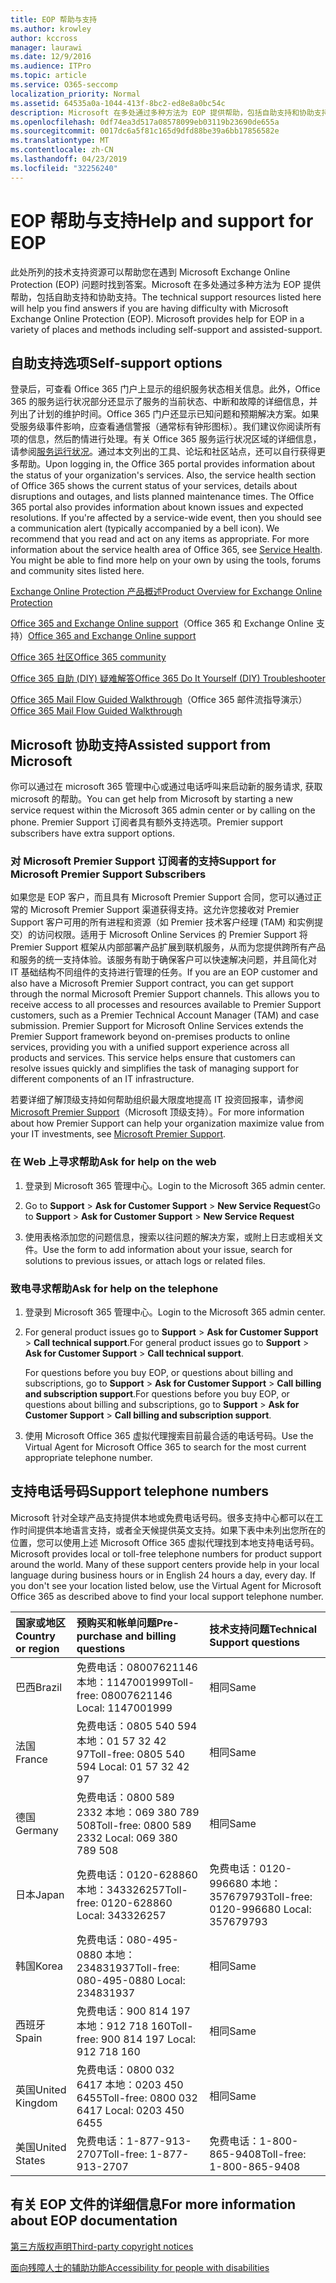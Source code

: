 ```yaml
---
title: EOP 帮助与支持
ms.author: krowley
author: kccross
manager: laurawi
ms.date: 12/9/2016
ms.audience: ITPro
ms.topic: article
ms.service: O365-seccomp
localization_priority: Normal
ms.assetid: 64535a0a-1044-413f-8bc2-ed8e8a0bc54c
description: Microsoft 在多处通过多种方法为 EOP 提供帮助，包括自助支持和协助支持。
ms.openlocfilehash: 0df74ea3d517a08578099eb03119b23690de655a
ms.sourcegitcommit: 0017dc6a5f81c165d9dfd88be39a6bb17856582e
ms.translationtype: MT
ms.contentlocale: zh-CN
ms.lasthandoff: 04/23/2019
ms.locfileid: "32256240"
---
```

# <a name="help-and-support-for-eop"></a><span data-ttu-id="081e3-103">EOP 帮助与支持</span><span class="sxs-lookup"><span data-stu-id="081e3-103">Help and support for EOP</span></span>

<span data-ttu-id="081e3-p101">此处所列的技术支持资源可以帮助您在遇到 Microsoft Exchange Online Protection (EOP) 问题时找到答案。Microsoft 在多处通过多种方法为 EOP 提供帮助，包括自助支持和协助支持。</span><span class="sxs-lookup"><span data-stu-id="081e3-p101">The technical support resources listed here will help you find answers if you are having difficulty with Microsoft Exchange Online Protection (EOP). Microsoft provides help for EOP in a variety of places and methods including self-support and assisted-support.</span></span> 
  
## <a name="self-support-options"></a><span data-ttu-id="081e3-106">自助支持选项</span><span class="sxs-lookup"><span data-stu-id="081e3-106">Self-support options</span></span>

<span data-ttu-id="081e3-p102">登录后，可查看 Office 365 门户上显示的组织服务状态相关信息。此外，Office 365 的服务运行状况部分还显示了服务的当前状态、中断和故障的详细信息，并列出了计划的维护时间。Office 365 门户还显示已知问题和预期解决方案。如果受服务级事件影响，应查看通信警报（通常标有钟形图标）。我们建议你阅读所有项的信息，然后酌情进行处理。有关 Office 365 服务运行状况区域的详细信息，请参阅[服务运行状况](https://go.microsoft.com/fwlink/?LinkId=394289)。通过本文列出的工具、论坛和社区站点，还可以自行获得更多帮助。</span><span class="sxs-lookup"><span data-stu-id="081e3-p102">Upon logging in, the Office 365 portal provides information about the status of your organization's services. Also, the service health section of Office 365 shows the current status of your services, details about disruptions and outages, and lists planned maintenance times. The Office 365 portal also provides information about known issues and expected resolutions. If you're affected by a service-wide event, then you should see a communication alert (typically accompanied by a bell icon). We recommend that you read and act on any items as appropriate. For more information about the service health area of Office 365, see [Service Health](https://go.microsoft.com/fwlink/?LinkId=394289). You might be able to find more help on your own by using the tools, forums and community sites listed here.</span></span>
  
[<span data-ttu-id="081e3-114">Exchange Online Protection 产品概述</span><span class="sxs-lookup"><span data-stu-id="081e3-114">Product Overview for Exchange Online Protection</span></span>](https://go.microsoft.com/fwlink/p/?LinkId=279912)
  
<span data-ttu-id="081e3-115">[Office 365 and Exchange Online support](https://go.microsoft.com/fwlink/?LinkId=299655)（Office 365 和 Exchange Online 支持）</span><span class="sxs-lookup"><span data-stu-id="081e3-115">[Office 365 and Exchange Online support](https://go.microsoft.com/fwlink/?LinkId=299655)</span></span>
  
[<span data-ttu-id="081e3-116">Office 365 社区</span><span class="sxs-lookup"><span data-stu-id="081e3-116">Office 365 community</span></span>](https://go.microsoft.com/fwlink/?LinkId=299656)
  
[<span data-ttu-id="081e3-117">Office 365 自助 (DIY) 疑难解答</span><span class="sxs-lookup"><span data-stu-id="081e3-117">Office 365 Do It Yourself (DIY) Troubleshooter</span></span>](https://go.microsoft.com/fwlink/?LinkId=299657)
  
<span data-ttu-id="081e3-118">[Office 365 Mail Flow Guided Walkthrough](https://go.microsoft.com/fwlink/?LinkId=323470)（Office 365 邮件流指导演示）</span><span class="sxs-lookup"><span data-stu-id="081e3-118">[Office 365 Mail Flow Guided Walkthrough](https://go.microsoft.com/fwlink/?LinkId=323470)</span></span>
  
## <a name="assisted-support-from-microsoft"></a><span data-ttu-id="081e3-119">Microsoft 协助支持</span><span class="sxs-lookup"><span data-stu-id="081e3-119">Assisted support from Microsoft</span></span>

<span data-ttu-id="081e3-120">你可以通过在 microsoft 365 管理中心或通过电话呼叫来启动新的服务请求, 获取 microsoft 的帮助。</span><span class="sxs-lookup"><span data-stu-id="081e3-120">You can get help from Microsoft by starting a new service request within the Microsoft 365 admin center or by calling on the phone.</span></span> <span data-ttu-id="081e3-121">Premier Support 订阅者具有额外支持选项。</span><span class="sxs-lookup"><span data-stu-id="081e3-121">Premier support subscribers have extra support options.</span></span>
  
### <a name="support-for-microsoft-premier-support-subscribers"></a><span data-ttu-id="081e3-122">对 Microsoft Premier Support 订阅者的支持</span><span class="sxs-lookup"><span data-stu-id="081e3-122">Support for Microsoft Premier Support Subscribers</span></span>

<span data-ttu-id="081e3-p104">如果您是 EOP 客户，而且具有 Microsoft Premier Support 合同，您可以通过正常的 Microsoft Premier Support 渠道获得支持。这允许您接收对 Premier Support 客户可用的所有进程和资源（如 Premier 技术客户经理 (TAM) 和实例提交）的访问权限。适用于 Microsoft Online Services 的 Premier Support 将 Premier Support 框架从内部部署产品扩展到联机服务，从而为您提供跨所有产品和服务的统一支持体验。该服务有助于确保客户可以快速解决问题，并且简化对 IT 基础结构不同组件的支持进行管理的任务。</span><span class="sxs-lookup"><span data-stu-id="081e3-p104">If you are an EOP customer and also have a Microsoft Premier Support contract, you can get support through the normal Microsoft Premier Support channels. This allows you to receive access to all processes and resources available to Premier Support customers, such as a Premier Technical Account Manager (TAM) and case submission. Premier Support for Microsoft Online Services extends the Premier Support framework beyond on-premises products to online services, providing you with a unified support experience across all products and services. This service helps ensure that customers can resolve issues quickly and simplifies the task of managing support for different components of an IT infrastructure.</span></span>
  
<span data-ttu-id="081e3-127">若要详细了解顶级支持如何帮助组织最大限度地提高 IT 投资回报率，请参阅 [Microsoft Premier Support](https://go.microsoft.com/fwlink/?LinkId=317437)（Microsoft 顶级支持）。</span><span class="sxs-lookup"><span data-stu-id="081e3-127">For more information about how Premier Support can help your organization maximize value from your IT investments, see [Microsoft Premier Support](https://go.microsoft.com/fwlink/?LinkId=317437).</span></span>
  
### <a name="ask-for-help-on-the-web"></a><span data-ttu-id="081e3-128">在 Web 上寻求帮助</span><span class="sxs-lookup"><span data-stu-id="081e3-128">Ask for help on the web</span></span>

1. <span data-ttu-id="081e3-129">登录到 Microsoft 365 管理中心。</span><span class="sxs-lookup"><span data-stu-id="081e3-129">Login to the Microsoft 365 admin center.</span></span>
    
2. <span data-ttu-id="081e3-130">Go to **Support** \> **Ask for Customer Support** \> **New Service Request**</span><span class="sxs-lookup"><span data-stu-id="081e3-130">Go to **Support** \> **Ask for Customer Support** \> **New Service Request**</span></span>
    
3. <span data-ttu-id="081e3-131">使用表格添加您的问题信息，搜索以往问题的解决方案，或附上日志或相关文件。</span><span class="sxs-lookup"><span data-stu-id="081e3-131">Use the form to add information about your issue, search for solutions to previous issues, or attach logs or related files.</span></span>
    
### <a name="ask-for-help-on-the-telephone"></a><span data-ttu-id="081e3-132">致电寻求帮助</span><span class="sxs-lookup"><span data-stu-id="081e3-132">Ask for help on the telephone</span></span>

1. <span data-ttu-id="081e3-133">登录到 Microsoft 365 管理中心。</span><span class="sxs-lookup"><span data-stu-id="081e3-133">Login to the Microsoft 365 admin center.</span></span>
    
2. <span data-ttu-id="081e3-134">For general product issues go to **Support** \> **Ask for Customer Support** \> **Call technical support**.</span><span class="sxs-lookup"><span data-stu-id="081e3-134">For general product issues go to **Support** \> **Ask for Customer Support** \> **Call technical support**.</span></span>
    
    <span data-ttu-id="081e3-135">For questions before you buy EOP, or questions about billing and subscriptions, go to **Support** \> **Ask for Customer Support** \> **Call billing and subscription support**.</span><span class="sxs-lookup"><span data-stu-id="081e3-135">For questions before you buy EOP, or questions about billing and subscriptions, go to **Support** \> **Ask for Customer Support** \> **Call billing and subscription support**.</span></span>
    
3. <span data-ttu-id="081e3-136">使用 Microsoft Office 365 虚拟代理搜索目前最合适的电话号码。</span><span class="sxs-lookup"><span data-stu-id="081e3-136">Use the Virtual Agent for Microsoft Office 365 to search for the most current appropriate telephone number.</span></span>
    
## <a name="support-telephone-numbers"></a><span data-ttu-id="081e3-137">支持电话号码</span><span class="sxs-lookup"><span data-stu-id="081e3-137">Support telephone numbers</span></span>

<span data-ttu-id="081e3-p105">Microsoft 针对全球产品支持提供本地或免费电话号码。很多支持中心都可以在工作时间提供本地语言支持，或者全天候提供英文支持。如果下表中未列出您所在的位置，您可以使用上述 Microsoft Office 365 虚拟代理找到本地支持电话号码。</span><span class="sxs-lookup"><span data-stu-id="081e3-p105">Microsoft provides local or toll-free telephone numbers for product support around the world. Many of these support centers provide help in your local language during business hours or in English 24 hours a day, every day. If you don't see your location listed below, use the Virtual Agent for Microsoft Office 365 as described above to find your local support telephone number.</span></span>
  
|<span data-ttu-id="081e3-141">**国家或地区**</span><span class="sxs-lookup"><span data-stu-id="081e3-141">**Country or region**</span></span>|<span data-ttu-id="081e3-142">**预购买和帐单问题**</span><span class="sxs-lookup"><span data-stu-id="081e3-142">**Pre-purchase and billing questions**</span></span>|<span data-ttu-id="081e3-143">**技术支持问题**</span><span class="sxs-lookup"><span data-stu-id="081e3-143">**Technical Support questions**</span></span>|
|:-----|:-----|:-----|
|<span data-ttu-id="081e3-144">巴西</span><span class="sxs-lookup"><span data-stu-id="081e3-144">Brazil</span></span>  <br/> |<span data-ttu-id="081e3-145">免费电话：08007621146          本地：1147001999</span><span class="sxs-lookup"><span data-stu-id="081e3-145">Toll-free: 08007621146          Local: 1147001999</span></span>  <br/> |<span data-ttu-id="081e3-146">相同</span><span class="sxs-lookup"><span data-stu-id="081e3-146">Same</span></span>  <br/> |
|<span data-ttu-id="081e3-147">法国</span><span class="sxs-lookup"><span data-stu-id="081e3-147">France</span></span>  <br/> |<span data-ttu-id="081e3-148">免费电话：0805 540 594           本地：01 57 32 42 97</span><span class="sxs-lookup"><span data-stu-id="081e3-148">Toll-free: 0805 540 594           Local: 01 57 32 42 97</span></span>  <br/> |<span data-ttu-id="081e3-149">相同</span><span class="sxs-lookup"><span data-stu-id="081e3-149">Same</span></span>  <br/> |
|<span data-ttu-id="081e3-150">德国</span><span class="sxs-lookup"><span data-stu-id="081e3-150">Germany</span></span>  <br/> |<span data-ttu-id="081e3-151">免费电话：0800 589 2332           本地：069 380 789 508</span><span class="sxs-lookup"><span data-stu-id="081e3-151">Toll-free: 0800 589 2332           Local: 069 380 789 508</span></span>  <br/> |<span data-ttu-id="081e3-152">相同</span><span class="sxs-lookup"><span data-stu-id="081e3-152">Same</span></span>  <br/> |
|<span data-ttu-id="081e3-153">日本</span><span class="sxs-lookup"><span data-stu-id="081e3-153">Japan</span></span>  <br/> |<span data-ttu-id="081e3-154">免费电话：0120-628860          本地：343326257</span><span class="sxs-lookup"><span data-stu-id="081e3-154">Toll-free: 0120-628860          Local: 343326257</span></span>  <br/> |<span data-ttu-id="081e3-155">免费电话：0120-996680          本地：357679793</span><span class="sxs-lookup"><span data-stu-id="081e3-155">Toll-free: 0120-996680          Local: 357679793</span></span>  <br/> |
|<span data-ttu-id="081e3-156">韩国</span><span class="sxs-lookup"><span data-stu-id="081e3-156">Korea</span></span>  <br/> |<span data-ttu-id="081e3-157">免费电话：080-495-0880          本地：234831937</span><span class="sxs-lookup"><span data-stu-id="081e3-157">Toll-free: 080-495-0880          Local: 234831937</span></span>  <br/> |<span data-ttu-id="081e3-158">相同</span><span class="sxs-lookup"><span data-stu-id="081e3-158">Same</span></span>  <br/> |
|<span data-ttu-id="081e3-159">西班牙</span><span class="sxs-lookup"><span data-stu-id="081e3-159">Spain</span></span>  <br/> |<span data-ttu-id="081e3-160">免费电话：900 814 197          本地：912 718 160</span><span class="sxs-lookup"><span data-stu-id="081e3-160">Toll-free: 900 814 197          Local: 912 718 160</span></span>  <br/> |<span data-ttu-id="081e3-161">相同</span><span class="sxs-lookup"><span data-stu-id="081e3-161">Same</span></span>  <br/> |
|<span data-ttu-id="081e3-162">英国</span><span class="sxs-lookup"><span data-stu-id="081e3-162">United Kingdom</span></span>  <br/> |<span data-ttu-id="081e3-163">免费电话：0800 032 6417          本地：0203 450 6455</span><span class="sxs-lookup"><span data-stu-id="081e3-163">Toll-free: 0800 032 6417          Local: 0203 450 6455</span></span>  <br/> |<span data-ttu-id="081e3-164">相同</span><span class="sxs-lookup"><span data-stu-id="081e3-164">Same</span></span>  <br/> |
|<span data-ttu-id="081e3-165">美国</span><span class="sxs-lookup"><span data-stu-id="081e3-165">United States</span></span>  <br/> |<span data-ttu-id="081e3-166">免费电话：1-877-913-2707</span><span class="sxs-lookup"><span data-stu-id="081e3-166">Toll-free: 1-877-913-2707</span></span>  <br/> |<span data-ttu-id="081e3-167">免费电话：1-800-865-9408</span><span class="sxs-lookup"><span data-stu-id="081e3-167">Toll-free: 1-800-865-9408</span></span>  <br/> |
   
## <a name="for-more-information-about-eop-documentation"></a><span data-ttu-id="081e3-168">有关 EOP 文件的详细信息</span><span class="sxs-lookup"><span data-stu-id="081e3-168">For more information about EOP documentation</span></span>

[<span data-ttu-id="081e3-169">第三方版权声明</span><span class="sxs-lookup"><span data-stu-id="081e3-169">Third-party copyright notices</span></span>](third-party-copyright-notices.md)
  
[<span data-ttu-id="081e3-170">面向残障人士的辅助功能</span><span class="sxs-lookup"><span data-stu-id="081e3-170">Accessibility for people with disabilities</span></span>](accessibility-for-people-with-disabilities.md)
  

